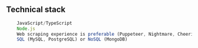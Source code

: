 ## Technical stack

```js
    JavaScript/TypeScript
    Node.js
    Web scraping experience is preferable (Puppeteer, Nightmare, Cheerio, etc.)
    SQL (MySQL, PostgreSQL) or NoSQL (MongoDB)
```
